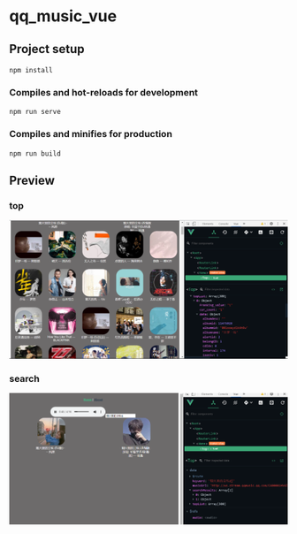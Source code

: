 # qq_music_vue

## Project setup
```
npm install
```

### Compiles and hot-reloads for development
```
npm run serve
```

### Compiles and minifies for production
```
npm run build
```

## Preview
### top
![top](./public/top.png)

### search
![search](./public/search.png)